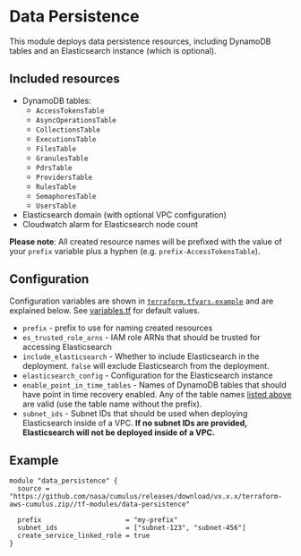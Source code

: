 # Data Persistence

This module deploys data persistence resources, including DynamoDB tables and an Elasticsearch instance (which is optional).

## Included resources

- DynamoDB tables:
  - `AccessTokensTable`
  - `AsyncOperationsTable`
  - `CollectionsTable`
  - `ExecutionsTable`
  - `FilesTable`
  - `GranulesTable`
  - `PdrsTable`
  - `ProvidersTable`
  - `RulesTable`
  - `SemaphoresTable`
  - `UsersTable`
- Elasticsearch domain (with optional VPC configuration)
- Cloudwatch alarm for Elasticsearch node count

**Please note**: All created resource names will be prefixed with the value of your `prefix` variable plus a hyphen (e.g. `prefix-AccessTokensTable`).

## Configuration

Configuration variables are shown in [`terraform.tfvars.example`](./terraform.tfvars.example) and are explained below. See [variables.tf](./variables.tf) for default values.

- `prefix` - prefix to use for naming created resources
- `es_trusted_role_arns` - IAM role ARNs that should be trusted for accessing Elasticsearch
- `include_elasticsearch` - Whether to include Elasticsearch in the deployment. `false` will exclude Elasticsearch from the deployment.
- `elasticsearch_config` - Configuration for the Elasticsearch instance
- `enable_point_in_time_tables` - Names of DynamoDB tables that should have point in time recovery enabled. Any of the table names [listed above](#included-resources) are valid (use the table name without the prefix).
- `subnet_ids` - Subnet IDs that should be used when deploying Elasticsearch inside of a VPC. **If no subnet IDs are provided, Elasticsearch will not be deployed inside of a VPC.**

## Example

```hcl
module "data_persistence" {
  source = "https://github.com/nasa/cumulus/releases/download/vx.x.x/terraform-aws-cumulus.zip//tf-modules/data-persistence"

  prefix                     = "my-prefix"
  subnet_ids                 = ["subnet-123", "subnet-456"]
  create_service_linked_role = true
}
```
